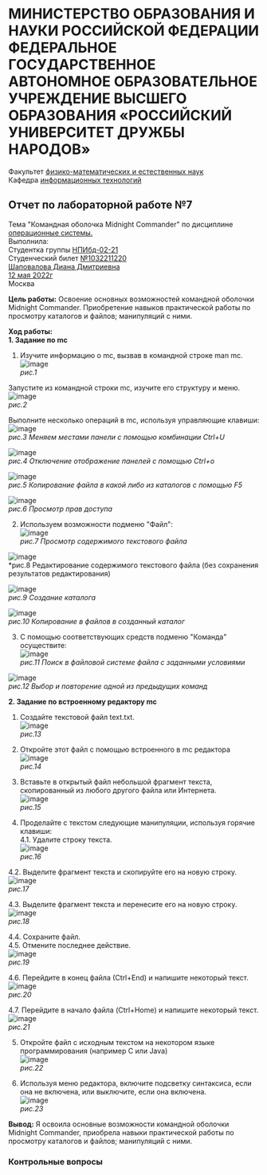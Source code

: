 # **МИНИСТЕРСТВО ОБРАЗОВАНИЯ И НАУКИ РОССИЙСКОЙ ФЕДЕРАЦИИ ФЕДЕРАЛЬНОЕ ГОСУДАРСТВЕННОЕ АВТОНОМНОЕ ОБРАЗОВАТЕЛЬНОЕ УЧРЕЖДЕНИЕ ВЫСШЕГО ОБРАЗОВАНИЯ «РОССИЙСКИЙ УНИВЕРСИТЕТ ДРУЖБЫ НАРОДОВ»**  
Факультет <ins>физико-математических и естественных наук</ins>  
Кафедра <ins>информационных технологий</ins>  
## Отчет по лабораторной работе №7  
Тема "Командная оболочка Midnight Commander" по дисциплине <ins>операционные системы.</ins>  
Выполнила:  
Студентка группы <ins>НПИбд-02-21</ins>  
Студенческий билет <ins>№1032211220</ins>  
<ins>Шаповалова Диана Дмитриевна</ins>  
<ins>12 мая 2022г</ins>  
Москва  
  
**Цель работы:** Освоение основных возможностей командной оболочки Midnight Commander. Приобретение навыков практической работы по просмотру каталогов и файлов; манипуляций с ними.  
  
**Ход работы:**  
**1. Задание по mc**  
1. Изучите информацию о mc, вызвав в командной строке man mc.  
![image](https://user-images.githubusercontent.com/104142929/168050124-b44d14e9-e9f9-46c1-9484-7604dd309375.png)  
*рис.1*  
  
Запустите из командной строки mc, изучите его структуру и меню.  
![image](https://user-images.githubusercontent.com/104142929/168050260-a35086ea-0d36-427d-b1dd-53dbb771c9f1.png)  
*рис.2*  
  
Выполните несколько операций в mc, используя управляющие клавиши:  
![image](https://user-images.githubusercontent.com/104142929/168050604-3df09e66-2716-46b3-a1ab-cac900010c58.png)  
*рис.3 Меняем местами панели с помощью комбинации Ctrl+U*  
  
![image](https://user-images.githubusercontent.com/104142929/168050779-7294db98-70f9-4847-99ba-2d33514a4657.png)  
*рис.4 Отключение отображение панелей с помощью Ctrl+o*  
  
![image](https://user-images.githubusercontent.com/104142929/168050971-08300cdc-f929-4dec-9a63-1f475c9d1f97.png)  
*рис.5 Копирование файла в какой либо из каталогов с помощью F5*  
  
![image](https://user-images.githubusercontent.com/104142929/168051302-4b30f38a-61b8-4544-9abb-0e407b730eb5.png)  
*рис.6 Просмотр прав доступа*  
  
  
2. Используем возможности подменю "Файл":  
![image](https://user-images.githubusercontent.com/104142929/168051585-a9c5d56c-f336-43f9-985f-2c57883dcfcb.png)  
*рис.7 Просмотр содержимого текстового файла*  
  
![image](https://user-images.githubusercontent.com/104142929/168051789-c606ba2e-a00c-4a0b-85ee-a416354310d5.png)  
*рис.8 Редактирование содержимого текстового файла (без сохранения результатов редактирования)  
  
![image](https://user-images.githubusercontent.com/104142929/168051890-da5e7424-6553-4f68-b5e2-6f57c78dd6e8.png)  
*рис.9 Создание каталога*  
  
![image](https://user-images.githubusercontent.com/104142929/168052022-fe126e76-e62d-4d12-ad33-a21827e7e2de.png)  
*рис.10 Копирование в файлов в созданный каталог*  
  
  
3. С помощью соответствующих средств подменю "Команда" осуществите:  
![image](https://user-images.githubusercontent.com/104142929/168052328-f15b5e30-abb7-4c2a-9031-6289d2023b4f.png)  
*рис.11 Поиск в файловой системе файла с заданными условиями*  
  
![image](https://user-images.githubusercontent.com/104142929/168052478-5a94dffe-0b86-4d5c-87eb-dcc58beddb6d.png)  
*рис.12 Выбор и повторение одной из предыдущих команд*  
  
  
**2. Задание по встроенному редактору mc**  
1. Создайте текстовой файл text.txt.  
![image](https://user-images.githubusercontent.com/104142929/168052757-36f99b53-f5c9-4fb2-9f60-d3b65ebd8193.png)  
*рис.13*  
  
2. Откройте этот файл с помощью встроенного в mc редактора  
![image](https://user-images.githubusercontent.com/104142929/168052867-24dce18a-68de-4f38-b973-936634427d27.png)  
*рис.14*  
  
3. Вставьте в открытый файл небольшой фрагмент текста, скопированный из любого другого файла или Интернета.  
![image](https://user-images.githubusercontent.com/104142929/168053281-9192ad1f-2ee3-49b1-8328-5c1053cbb919.png)  
*рис.15*  
  
4. Проделайте с текстом следующие манипуляции, используя горячие клавиши:  
4.1. Удалите строку текста.  
![image](https://user-images.githubusercontent.com/104142929/168053395-37fd06f5-1708-4e5e-b1c6-8cfcb80e105a.png)  
*рис.16*  
  
4.2. Выделите фрагмент текста и скопируйте его на новую строку.  
![image](https://user-images.githubusercontent.com/104142929/168053541-cc1a32c3-6430-4116-a300-4b081d840aa6.png)  
*рис.17*  
  
4.3. Выделите фрагмент текста и перенесите его на новую строку.  
![image](https://user-images.githubusercontent.com/104142929/168053947-155b7cc4-da8c-4b64-9009-3e953a74d4ae.png)  
*рис.18*  
  
4.4. Сохраните файл.  
4.5. Отмените последнее действие.  
![image](https://user-images.githubusercontent.com/104142929/168054134-5ae8b583-e688-4a4a-9a07-89fcf11c1cd7.png)  
*рис.19*  
  
4.6. Перейдите в конец файла (Сtrl+End) и напишите некоторый текст.  
![image](https://user-images.githubusercontent.com/104142929/168054345-3bc32f73-330c-4a4d-9ebd-dfa9d0ae80a7.png)  
*рис.20*  
  
4.7. Перейдите в начало файла (Ctrl+Home) и напишите некоторый текст.  
![image](https://user-images.githubusercontent.com/104142929/168054477-e94756db-0d80-4145-935e-9798a41117f9.png)  
*рис.21*  
  
5. Откройте файл с исходным текстом на некотором языке программирования (например C или Java)  
![image](https://user-images.githubusercontent.com/104142929/168054796-38839bb9-0306-48f0-99bf-24edafc98315.png)  
*рис.22*  
  
6. Используя меню редактора, включите подсветку синтаксиса, если она не включена, или выключите, если она включена.  
![image](https://user-images.githubusercontent.com/104142929/168054835-4a53459c-b75c-41c5-a80c-a3dcb9eb17c9.png)  
*рис.23*  
  
**Вывод:** Я освоила основные возможности командной оболочки Midnight Commander, приобрела навыки практической работы по просмотру каталогов и файлов; манипуляций с ними.  
  
  
### **Контрольные вопросы**  









